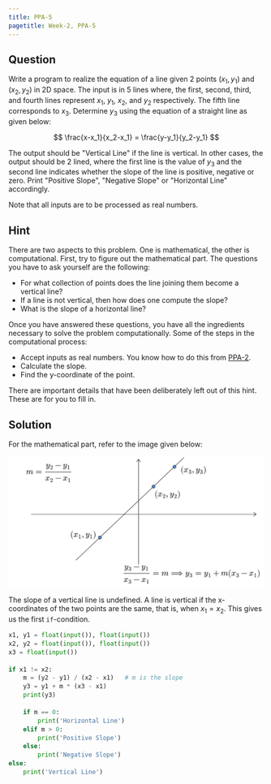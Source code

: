 ```yaml
---
title: PPA-5
pagetitle: Week-2, PPA-5
---
```


## Question

Write a program to realize the equation of a line given 2 points $(x_1,y_1)$ and $(x_2,y_2)$ in 2D space. The input is in 5 lines where, the first, second, third, and fourth lines represent $x_1$, $y_1$, $x_2$, and $y_2$ respectively. The fifth line corresponds to $x_3$. Determine $y_3$ using the equation of a straight line as given below:

$$
\frac{x-x_1}{x_2-x_1} = \frac{y-y_1}{y_2-y_1}
$$

The output should be "Vertical Line" if the line is vertical. In other cases, the output should be 2 lined, where the first line is the value of $y_3$ and the second line indicates whether the slope of the line is positive, negative or zero. Print "Positive Slope", "Negative Slope" or "Horizontal Line" accordingly.

Note that all inputs are to be processed as real numbers.

## Hint

There are two aspects to this problem. One is mathematical, the other is computational. First, try to figure out the mathematical part. The questions you have to ask yourself are the following:

- For what collection of points does the line joining them become a vertical line?
- If a line is not vertical, then how does one compute the slope?
- What is the slope of a horizontal line?

Once you have answered these questions, you have all the ingredients necessary to solve the problem computationally. Some of the steps in the computational process:

- Accept inputs as real numbers. You know how to do this from [PPA-2](/week-2/PPA-2.html#question).
- Calculate the slope.
- Find the y-coordinate of the point.

There are important details that have been deliberately left out of this hint. These are for you to fill in.

## Solution

For the mathematical part, refer to the image given below:

![](/assets/images/img_004.png)

The slope of a vertical line is undefined. A line is vertical if the x-coordinates of the two points are the same, that is, when $x_1 = x_2$. This gives us the first `if`-condition.

```python
x1, y1 = float(input()), float(input())
x2, y2 = float(input()), float(input())
x3 = float(input())

if x1 != x2:
    m = (y2 - y1) / (x2 - x1)	# m is the slope
    y3 = y1 + m * (x3 - x1)
    print(y3)

    if m == 0:
        print('Horizontal Line')
    elif m > 0:
        print('Positive Slope')
    else:
        print('Negative Slope')
else:
    print('Vertical Line')
```

